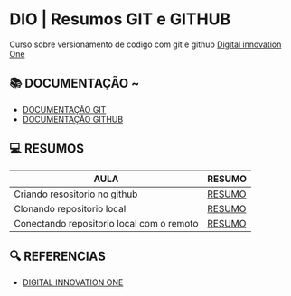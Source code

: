 
# DIO | Resumos GIT e GITHUB

Curso sobre versionamento de codigo com git e github
[Digital innovation One](https://www.dio.me/)

## 📚 DOCUMENTAÇÃO ~
- [DOCUMENTAÇÃO GIT]()
- [DOCUMENTAÇÃO GITHUB]()

## 💻 RESUMOS 
| AULA | RESUMO |
|--------|--------|
|Criando resositorio no github| [RESUMO]()|
|Clonando repositorio local| [RESUMO]()|
|Conectando repositorio local com o remoto| [RESUMO]()|

## 🔍 REFERENCIAS 
- [DIGITAL INNOVATION ONE](https://www.dio.me/)

